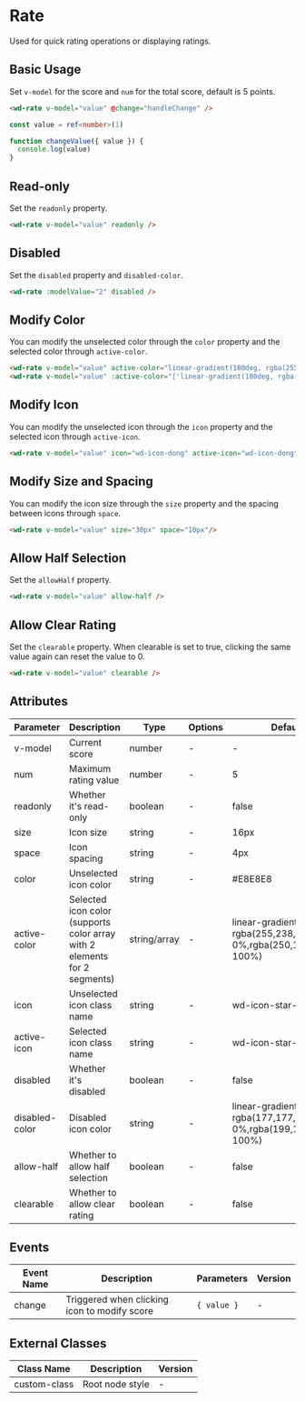 # Rate

Used for quick rating operations or displaying ratings.

## Basic Usage

Set `v-model` for the score and `num` for the total score, default is 5 points.

```html
<wd-rate v-model="value" @change="handleChange" />
```

```typescript
const value = ref<number>(1)

function changeValue({ value }) {
  console.log(value)
}
```

## Read-only

Set the `readonly` property.

```html
<wd-rate v-model="value" readonly />
```

## Disabled

Set the `disabled` property and `disabled-color`.

```html
<wd-rate :modelValue="2" disabled />
```

## Modify Color

You can modify the unselected color through the `color` property and the selected color through `active-color`.

```html
<wd-rate v-model="value" active-color="linear-gradient(180deg, rgba(255,238,0,1) 0%,rgba(250,176,21,1) 100%)" />
<wd-rate v-model="value" :active-color="['linear-gradient(180deg, rgba(255,238,0,1) 0%,rgba(250,176,21,1) 100%)', 'linear-gradient(315deg, rgba(245,34,34,1) 0%,rgba(255,117,102,1) 100%)']" />
```

## Modify Icon

You can modify the unselected icon through the `icon` property and the selected icon through `active-icon`.

```html
<wd-rate v-model="value" icon="wd-icon-dong" active-icon="wd-icon-dong" active-color="#4D80F0"/>
```

## Modify Size and Spacing

You can modify the icon size through the `size` property and the spacing between icons through `space`.

```html
<wd-rate v-model="value" size="30px" space="10px"/>
```

## Allow Half Selection

Set the `allowHalf` property.

```html
<wd-rate v-model="value" allow-half />
```

## Allow Clear Rating

Set the `clearable` property. When clearable is set to true, clicking the same value again can reset the value to 0.

```html
<wd-rate v-model="value" clearable />
```

## Attributes

| Parameter | Description | Type | Options | Default | Version |
|-----------|-------------|------|----------|---------|----------|
| v-model | Current score | number | - | - | - |
| num | Maximum rating value | number | - | 5 | - |
| readonly | Whether it's read-only | boolean | - | false | - |
| size | Icon size | string | - | 16px | - |
| space | Icon spacing | string | - | 4px | - |
| color | Unselected icon color | string | - | #E8E8E8 | - |
| active-color | Selected icon color (supports color array with 2 elements for 2 segments) | string/array | - | linear-gradient(180deg, rgba(255,238,0,1) 0%,rgba(250,176,21,1) 100%) | - |
| icon | Unselected icon class name | string | - | wd-icon-star-on | - |
| active-icon | Selected icon class name | string | - | wd-icon-star-on | - |
| disabled | Whether it's disabled | boolean | - | false | - |
| disabled-color | Disabled icon color | string | - | linear-gradient(315deg, rgba(177,177,177,1) 0%,rgba(199,199,199,1) 100%) | - |
| allow-half | Whether to allow half selection | boolean | - | false | 1.7.0 |
| clearable | Whether to allow clear rating | boolean | - | false | $LOWEST_VERSION$ |

## Events

| Event Name | Description | Parameters | Version |
|------------|-------------|------------|----------|
| change | Triggered when clicking icon to modify score | `{ value }` | - |

## External Classes

| Class Name | Description | Version |
|------------|-------------|----------|
| custom-class | Root node style | - |
